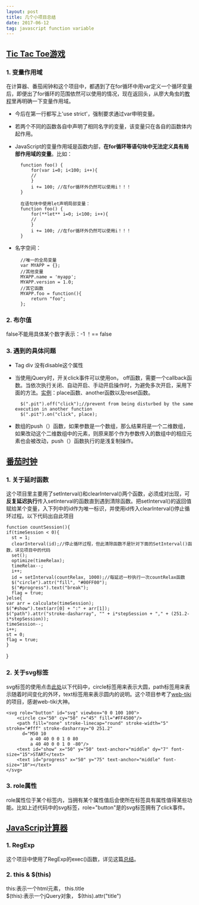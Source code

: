 ```yaml
---
layout: post
title: 几个小项目总结
date: 2017-06-12
tag: javascript function variable
---
```

## [Tic Tac Toe游戏](https://codepen.io/ginnko/full/dRPXGv/)
### 1. 变量作用域  
在计算器、番茄闹钟和这个项目中，都遇到了在for循环中用var定义一个循环变量后，即便出了for循环的范围依然可以使用的情况，现在返回头，从廖大角虫的[教程](http://www.liaoxuefeng.com/wiki/001434446689867b27157e896e74d51a89c25cc8b43bdb3000/0014344993159773a464f34e1724700a6d5dd9e235ceb7c000)里再明确一下变量作用域。

- 今后在第一行都写上'use strict'，强制要求通过var申明变量。
- 若两个不同的函数各自中声明了相同名字的变量，该变量只在各自的函数体内起作用。
- JavaScript的变量作用域是函数内部，**在for循环等语句块中无法定义具有局部作用域的变量**。比如： 

		function foo() {
			for(var i=0; i<100; i++){
			//
			}
			i += 100; //在for循环外仍然可以使用i！！！
		}

		在语句块中使用let声明局部变量：
		function foo() {
			for(**let** i=0; i<100; i++){
			//
			}
			i += 100; //在for循环外仍然可以使用i！！！
		}

- 名字空间：

		//唯一的全局变量
		var MYAPP = {};
		//其他变量
		MYAPP.name = 'myapp';
		MYAPP.version = 1.0;
		//其它函数
		MYAPP.foo = function(){
			return "foo";
		};

### 2. 布尔值
false不能用具体某个数字表示：-1 ！== false

### 3. 遇到的具体问题
- Tag div 没有disable这个属性
- 当使用jQuery时，开关click事件可以使用on， off函数，需要一个callback函数。当依次执行关闭、自动开启、手动开启操作时，为避免多次开启，采用下面的方法。[实例](https://codepen.io/ginnko/pen/dRPXGv)：place函数、another函数以及reset函数。

		$(".pit").off("click");//prevent from being disturbed by the same execution in another function
 		$(".pit").on("click", place);

- 数组的push（）函数，如果参数是一个数组，那么结果将是一个二维数组，如果改动这个二维数组中的元素，则原来那个作为参数传入的数组中的相应元素也会被改动，push（）函数执行的是浅复制操作。



## [番茄时钟](https://codepen.io/ginnko/full/EXxXJw/)
### 1. 关于延时函数
这个项目里主要用了setInterval()和clearInterval()两个函数，必须成对出现，可**反复延迟执行**传入setInterval的函数直到遇到清除函数。把setInterval()的返回值赋给某个变量，入下列中的id作为唯一标识，并使用id传入clearInterval()停止循环过程。以下代码出自此项目

	function countSession(){
    if(timeSession < 0){
      st = 1;
      clearInterval(id);//停止循环过程，但此清除函数不是针对下面的SetInterval()函数，详见项目中的代码
      set();
      optimize(timeRelax);
      timeRelax--;
      i++;
      id = setInterval(countRelax, 1000);//每延迟一秒执行一次countRelax函数
      $("circle").attr("fill", "#00FF00");
      $("#progress").text("break");
      flag = true;
 	}else{
    var arr = calculate(timeSession);
    $("#show").text(arr[0] + ":" + arr[1]);
    $("path").attr("stroke-dasharray", "" + i*stepSession + "," + (251.2-i*stepSession));
    timeSession--;
    i++;
    st = 0;
    flag = true;
    }
}

### 2. 关于svg标签
svg标签的使用点击[此处](https://developer.mozilla.org/zh-CN/docs/Web/SVG/Tutorial/Paths)以下代码中，circle标签用来表示大圆，path标签用来表示随着时间变化的外环，text标签用来表示圆内的说明。这个项目参考了[web-tiki](https://codepen.io/web-tiki/full/qEGvMN/)的项目，感谢web-tiki大神。

	<svg role="button" id="svg" viewbox="0 0 100 100">
    	<circle cx="50" cy="50" r="45" fill="#FF4500"/>
    	<path fill="none" stroke-linecap="round" stroke-width="5" stroke="#fff" stroke-dasharray="0 251.2"
          d="M50 10
             a 40 40 0 0 1 0 80
             a 40 40 0 0 1 0 -80"/>
    	<text id="show" x="50" y="50" text-anchor="middle" dy="7" font-size="15">START</text>
    	<text id="progress" x="50" y="75" text-anchor="middle" font-size="10"></text>
    </svg>

### 3. role属性
role属性位于某个标签内，当拥有某个属性值后会使所在标签具有属性值得某些功能。比如上述代码中的svg标签，role="button"是的svg标签拥有了click事件。

## [JavaScrip计算器](https://codepen.io/ginnko/full/EXxXJw/)
### 1. RegExp
这个项目中使用了RegExp的exec()函数，详见这篇[总结]()。
### 2. this & $(this)
this:表示一个html元素， this.title  
$(this):表示一个jQuery对象， $(this).attr("title")





